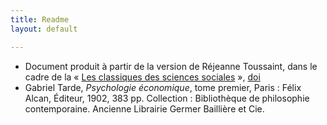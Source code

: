 ```yaml
---
title: Readme
layout: default

---
```


* Document produit à partir de la version de  Réjeanne Toussaint, dans le cadre de la « [Les classiques des sciences sociales](http://classiques.uqac.ca/) », [doi](http://dx.doi.org/doi:10.1522/cla.tag.psy)
* Gabriel Tarde, *Psychologie économique*, tome premier, Paris : Félix Alcan, Éditeur, 1902, 383 pp. Collection : Bibliothèque de philosophie contemporaine. Ancienne Librairie Germer Baillière et Cie.

